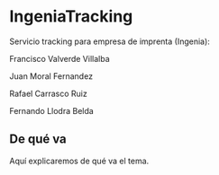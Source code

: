 IngeniaTracking
===============

Servicio tracking para empresa de imprenta (Ingenia):

Francisco Valverde Villalba

Juan Moral Fernandez

Rafael Carrasco Ruiz

Fernando Llodra Belda

De qué va
--

Aquí explicaremos de qué va el tema.
